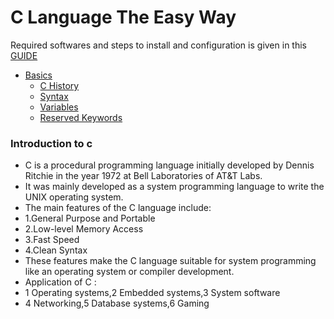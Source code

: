# C Language The Easy Way
Required softwares and steps to install and configuration is given in this [GUIDE](./clang_setup.pdf)

- [Basics](./Basics/info.md)
    - [C History](./Basics/info.md)
    - [Syntax](./Basics/basic.c)
    - [Variables](./Basics/variables.c)
    - [Reserved Keywords](./Basics/reserved%20keywords.png)
### Introduction to c
- C is a procedural programming language initially developed by Dennis Ritchie in the year 1972 at Bell Laboratories of AT&T Labs.
- It was mainly developed as a system programming language to write the UNIX operating system.
- The main features of the C language include:
- 1.General Purpose and Portable
- 2.Low-level Memory Access
- 3.Fast Speed
- 4.Clean Syntax
- These features make the C language suitable for system programming like an operating system or compiler development.
- Application of C :
- 1 Operating systems,2 Embedded systems,3 System software
- 4 Networking,5 Database systems,6 Gaming

